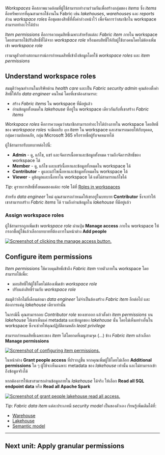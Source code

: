 
*Workspaces* คือสภาพแวดล้อมที่ผู้ใช้สามารถทำงานร่วมกันเพื่อสร้างกลุ่มของ *items* ซึ่ง *items* คือทรัพยากรที่คุณสามารถใช้งานใน Fabric เช่น _lakehouses_, _warehouses_ และ _reports_ ส่วน *workspace roles* คือชุดของสิทธิ์ที่ตั้งค่าล่วงหน้าไว้ เพื่อจัดการว่าสมาชิกใน workspace สามารถทำอะไรได้บ้าง

*Item permissions* คือการควบคุมสิทธิ์เฉพาะสำหรับแต่ละ *Fabric item* ภายใน workspace โดยสามารถใช้ปรับสิทธิ์ที่ได้จาก _workspace role_ หรือมอบสิทธิ์ให้กับผู้ใช้บางคนโดยไม่ต้องเพิ่มเข้า *workspace role*

เรามาดูตัวอย่างสถานการณ์การกำหนดสิทธิ์เข้าถึงข้อมูลโดยใช้ _workspace roles_ และ _item permissions_

## Understand workspace roles

สมมุติว่าคุณทำงานในบริษัทด้าน _health care_ และเป็น _Fabric security admin_ คุณต้องตั้งค่าสิทธิ์ให้กับ _data engineer_ คนใหม่ โดยที่เขาต้องสามารถ:

- สร้าง _Fabric items_ ใน workspace ที่มีอยู่แล้ว
- อ่านข้อมูลทั้งหมดใน _lakehouse_ ที่อยู่ใน workspace เดียวกันกับที่เขาสร้าง _Fabric items_

*Workspace roles* คือการควบคุมว่าสมาชิกสามารถทำอะไรได้บ้างภายใน workspace โดยสิทธิ์ของ *workspace roles* จะมีผลกับ _ทุก item_ ใน workspace และสามารถมอบให้กับบุคคล, กลุ่มความปลอดภัย, กลุ่ม Microsoft 365 หรือรายชื่อผู้รับจดหมายได้

ผู้ใช้สามารถรับบทบาทต่อไปนี้:

- **Admin** - ดู, แก้ไข, แชร์ และจัดการเนื้อหาและข้อมูลทั้งหมด รวมถึงจัดการสิทธิ์ของ workspace ได้
- **Member** - ดู, แก้ไข และแชร์เนื้อหาและข้อมูลทั้งหมดใน workspace ได้
- **Contributor** - ดูและแก้ไขเนื้อหาและข้อมูลทั้งหมดใน workspace ได้
- **Viewer** - ดูข้อมูลและเนื้อหาใน workspace ได้ แต่ไม่สามารถแก้ไขได้

_Tip_: ดูรายการสิทธิ์ทั้งหมดของแต่ละ role ได้ที่ [Roles in workspaces](https://learn.microsoft.com/en-us/fabric/get-started/roles-workspaces)

สำหรับ _data engineer_ ใหม่ คุณสามารถกำหนดให้เขาอยู่ในบทบาท **Contributor** ซึ่งจะทำให้เขาสามารถสร้าง _Fabric items_ ได้ รวมถึงอ่านข้อมูลใน _lakehouse_ ที่มีอยู่แล้ว

### Assign workspace roles

ผู้ใช้สามารถถูกเพิ่มเข้า _workspace role_ ผ่านปุ่ม **Manage access** ภายใน workspace ให้กรอกชื่อผู้ใช้แล้วเลือกบทบาทที่ต้องการในหน้าต่าง **Add people**

[![Screenshot of clicking the manage access button.](https://learn.microsoft.com/en-us/training/wwl-data-ai/secure-data-access-in-fabric/media/manage-access.png)](https://learn.microsoft.com/en-us/training/wwl-data-ai/secure-data-access-in-fabric/media/manage-access.png#lightbox)

## Configure item permissions

*Item permissions* ใช้ควบคุมสิทธิ์เข้าถึง *Fabric item* รายตัวภายใน workspace โดยสามารถใช้เพื่อ:

- มอบสิทธิ์ให้ผู้ใช้โดยไม่ต้องเพิ่มเข้า *workspace role*
- ปรับแต่งสิทธิ์ร่วมกับ *workspace role*

สมมุติว่าอีกไม่กี่เดือนต่อมา _data engineer_ ไม่จำเป็นต้องสร้าง _Fabric item_ อีกต่อไป และต้องการแค่ดู _lakehouse_ เดียวเท่านั้น

ในกรณีนี้ คุณสามารถลบ _Contributor role_ ของเขาออก แล้วตั้งค่า *item permissions* บน _lakehouse_ ให้เขาเห็นแค่ metadata และข้อมูลของ _lakehouse_ นั้น โดยไม่เห็นอย่างอื่นใน workspace ซึ่งจะช่วยให้คุณปฏิบัติตามหลัก *least privilege*

สามารถกำหนดสิทธิ์เฉพาะของ _item_ ได้โดยกดที่เมนูสามจุด (…) ข้าง _Fabric item_ แล้วเลือก **Manage permissions**

[![Screenshot of configuring item permissions.](https://learn.microsoft.com/en-us/training/wwl-data-ai/secure-data-access-in-fabric/media/manage-item-permissions.png)](https://learn.microsoft.com/en-us/training/wwl-data-ai/secure-data-access-in-fabric/media/manage-item-permissions.png#lightbox)

ในหน้าต่าง **Grant people access** ที่ปรากฏขึ้น หากคุณเพิ่มผู้ใช้โดยไม่เลือก **Additional permissions** ใด ๆ ผู้ใช้จะเห็นเฉพาะ metadata ของ _lakehouse_ เท่านั้น และไม่สามารถเข้าถึงข้อมูลจริงได้

หากต้องการให้เขาสามารถอ่านข้อมูลภายใน _lakehouse_ ได้จริง ให้เลือก **Read all SQL endpoint data** หรือ **Read all Apache Spark**

[![Screenshot of grant people lakehouse read all access.](https://learn.microsoft.com/en-us/training/wwl-data-ai/secure-data-access-in-fabric/media/grant-people-access-lakehouse.png)](https://learn.microsoft.com/en-us/training/wwl-data-ai/secure-data-access-in-fabric/media/grant-people-access-lakehouse.png#lightbox)

_Tip_: *Fabric data item* แต่ละประเภทมี *security model* เป็นของตัวเอง เรียนรู้เพิ่มเติมได้ที่:

- [Warehouse](https://learn.microsoft.com/en-us/fabric/data-warehouse/share-warehouse-manage-permissions)
- [Lakehouse](https://learn.microsoft.com/en-us/fabric/data-engineering/lakehouse-sharing)
- [Semantic model](https://learn.microsoft.com/en-us/power-bi/connect-data/service-datasets-permissions)

---

## Next unit: Apply granular permissions
